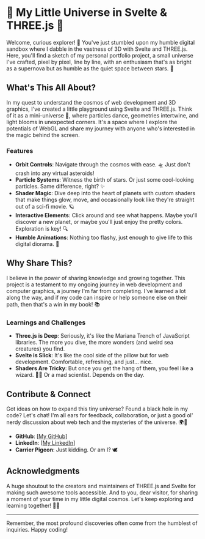 # 🌌 My Little Universe in Svelte & THREE.js 🚀

Welcome, curious explorer! 🧐 You've just stumbled upon my humble digital sandbox where I dabble in the vastness of 3D with Svelte and THREE.js. Here, you'll find a sketch of my personal portfolio project, a small universe I've crafted, pixel by pixel, line by line, with an enthusiasm that's as bright as a supernova but as humble as the quiet space between stars. 🌟

## What's This All About?

In my quest to understand the cosmos of web development and 3D graphics, I've created a little playground using Svelte and THREE.js. Think of it as a mini-universe 🌌, where particles dance, geometries intertwine, and light blooms in unexpected corners. It's a space where I explore the potentials of WebGL and share my journey with anyone who's interested in the magic behind the screen.

### Features

- **Orbit Controls**: Navigate through the cosmos with ease. 🛸 Just don't crash into any virtual asteroids!
- **Particle Systems**: Witness the birth of stars. Or just some cool-looking particles. Same difference, right? ✨
- **Shader Magic**: Dive deep into the heart of planets with custom shaders that make things glow, move, and occasionally look like they're straight out of a sci-fi movie. 🪐
- **Interactive Elements**: Click around and see what happens. Maybe you'll discover a new planet, or maybe you'll just enjoy the pretty colors. Exploration is key! 🔍
- **Humble Animations**: Nothing too flashy, just enough to give life to this digital diorama. 🌠

## Why Share This?

I believe in the power of sharing knowledge and growing together. This project is a testament to my ongoing journey in web development and computer graphics, a journey I'm far from completing. I've learned a lot along the way, and if my code can inspire or help someone else on their path, then that's a win in my book! 📚

### Learnings and Challenges

- **Three.js is Deep**: Seriously, it's like the Mariana Trench of JavaScript libraries. The more you dive, the more wonders (and weird sea creatures) you find.
- **Svelte is Slick**: It's like the cool side of the pillow but for web development. Comfortable, refreshing, and just... nice.
- **Shaders Are Tricky**: But once you get the hang of them, you feel like a wizard. 🧙‍♂️ Or a mad scientist. Depends on the day.

## Contribute & Connect

Got ideas on how to expand this tiny universe? Found a black hole in my code? Let's chat! I'm all ears for feedback, collaboration, or just a good ol' nerdy discussion about web tech and the mysteries of the universe. 🌍🚀

- **GitHub**: [[My GitHub](https://github.com/galenzo17)]
- **LinkedIn**: [[My LinkedIn](https://www.linkedin.com/in/agustin-bereciartua/)]
- **Carrier Pigeon**: Just kidding. Or am I? 🕊

## Acknowledgments

A huge shoutout to the creators and maintainers of THREE.js and Svelte for making such awesome tools accessible. And to you, dear visitor, for sharing a moment of your time in my little digital cosmos. Let's keep exploring and learning together! 🚀💫

---

Remember, the most profound discoveries often come from the humblest of inquiries. Happy coding!
